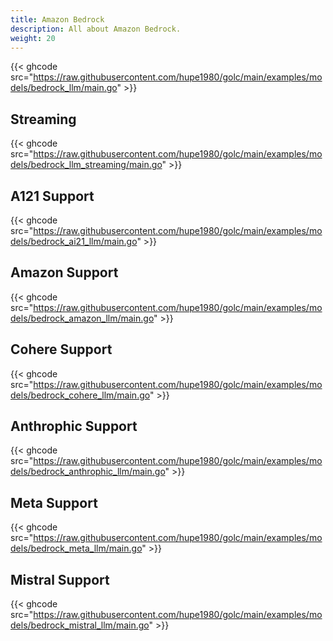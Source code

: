 ```yaml
---
title: Amazon Bedrock
description: All about Amazon Bedrock.
weight: 20
---
```


{{< ghcode src="https://raw.githubusercontent.com/hupe1980/golc/main/examples/models/bedrock_llm/main.go" >}}

## Streaming
{{< ghcode src="https://raw.githubusercontent.com/hupe1980/golc/main/examples/models/bedrock_llm_streaming/main.go" >}}

## A121 Support

{{< ghcode src="https://raw.githubusercontent.com/hupe1980/golc/main/examples/models/bedrock_ai21_llm/main.go" >}}

## Amazon Support

{{< ghcode src="https://raw.githubusercontent.com/hupe1980/golc/main/examples/models/bedrock_amazon_llm/main.go" >}}

## Cohere Support

{{< ghcode src="https://raw.githubusercontent.com/hupe1980/golc/main/examples/models/bedrock_cohere_llm/main.go" >}}

## Anthrophic Support

{{< ghcode src="https://raw.githubusercontent.com/hupe1980/golc/main/examples/models/bedrock_anthrophic_llm/main.go" >}}

## Meta Support

{{< ghcode src="https://raw.githubusercontent.com/hupe1980/golc/main/examples/models/bedrock_meta_llm/main.go" >}}

## Mistral Support

{{< ghcode src="https://raw.githubusercontent.com/hupe1980/golc/main/examples/models/bedrock_mistral_llm/main.go" >}}